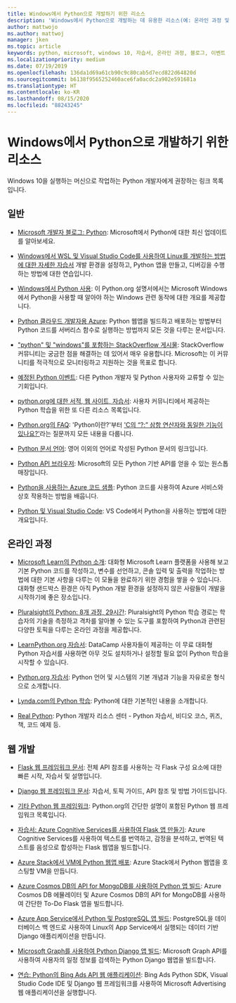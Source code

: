 ```yaml
---
title: Windows에서 Python으로 개발하기 위한 리소스
description: 'Windows에서 Python으로 개발하는 데 유용한 리소스(예: 온라인 과정 및 웹 개발)에 대해 알아봅니다.'
author: mattwojo
ms.author: mattwoj
manager: jken
ms.topic: article
keywords: python, microsoft, windows 10, 자습서, 온라인 과정, 블로그, 이벤트
ms.localizationpriority: medium
ms.date: 07/19/2019
ms.openlocfilehash: 136da1d69a61cb90c9c80cab5d7ecd822d64820d
ms.sourcegitcommit: b6138f9565252460ace6fa0acdc2a902e591681a
ms.translationtype: HT
ms.contentlocale: ko-KR
ms.lasthandoff: 08/15/2020
ms.locfileid: "88243245"
---
```

# <a name="resources-for-developing-with-python-on-windows"></a>Windows에서 Python으로 개발하기 위한 리소스

Windows 10을 실행하는 머신으로 작업하는 Python 개발자에게 권장하는 링크 목록입니다.

## <a name="general"></a>일반

- [Microsoft 개발자 블로그: Python](https://devblogs.microsoft.com/python/): Microsoft에서 Python에 대한 최신 업데이트를 알아보세요.

- [Windows에서 WSL 및 Visual Studio Code를 사용하여 Linux를 개발하는 방법에 대한 자세한 자습서](https://devblogs.microsoft.com/commandline/an-in-depth-tutorial-on-linux-development-on-windows-with-wsl-and-visual-studio-code/) 개발 환경을 설정하고, Python 앱을 만들고, 디버깅을 수행하는 방법에 대한 연습입니다.

- [Windows에서 Python 사용](https://docs.python.org/3/using/windows.html): 이 Python.org 설명서에서는 Microsoft Windows에서 Python을 사용할 때 알아야 하는 Windows 관련 동작에 대한 개요를 제공합니다.

- [Python 클라우드 개발자용 Azure](https://docs.microsoft.com/azure/python/): Python 웹앱을 빌드하고 배포하는 방법부터 Python 코드를 서버리스 함수로 실행하는 방법까지 모든 것을 다루는 문서입니다.

- ["python" 및 "windows"를 포함하는 StackOverflow 게시물](https://stackoverflow.com/questions/4750806/how-do-i-install-pip-on-windows/12476379): StackOverflow 커뮤니티는 궁금한 점을 해결하는 데 있어서 매우 유용합니다. Microsoft는 이 커뮤니티를 적극적으로 모니터링하고 지원하는 것을 목표로 합니다.

- [예정된 Python 이벤트](https://www.python.org/events/python-events): 다른 Python 개발자 및 Python 사용자와 교류할 수 있는 기회입니다.

- [python.org에 대한 서적, 웹 사이트, 자습서](https://wiki.python.org/moin/BeginnersGuide/Programmers): 사용자 커뮤니티에서 제공하는 Python 학습을 위한 또 다른 리소스 목록입니다.

- [Python.org의 FAQ](https://docs.python.org/3/faq/): 'Python이란?'부터 ['C의 “?:” 삼항 연산자와 동일한 기능이 있나요?'](https://docs.python.org/3/faq/programming.html#is-there-an-equivalent-of-c-s-ternary-operator)라는 질문까지 모든 내용을 다룹니다.

- [Python 문서 언어](https://wiki.python.org/moin/Languages): 영어 이외의 언어로 작성된 Python 문서의 링크입니다.

- [Python API 브라우저](https://docs.microsoft.com/python/api/?view=azure-python): Microsoft의 모든 Python 기반 API를 얻을 수 있는 원스톱 매장입니다.

- [Python을 사용하는 Azure 코드 샘플](https://azure.microsoft.com/resources/samples/?platform=python&sort=0): Python 코드를 사용하여 Azure 서비스와 상호 작용하는 방법을 배웁니다.

- [Python 및 Visual Studio Code](https://code.visualstudio.com/docs/languages/python): VS Code에서 Python을 사용하는 방법에 대한 개요입니다.

## <a name="online-courses"></a>온라인 과정

- [Microsoft Learn의 Python 소개](https://docs.microsoft.com/learn/modules/intro-to-python/): 대화형 Microsoft Learn 플랫폼을 사용해 보고 기본 Python 코드를 작성하고, 변수를 선언하고, 콘솔 입력 및 출력을 작업하는 방법에 대한 기본 사항을 다루는 이 모듈을 완료하기 위한 경험을 쌓을 수 있습니다. 대화형 샌드박스 환경은 아직 Python 개발 환경을 설정하지 않은 사람들이 개발을 시작하기에 좋은 장소입니다.

- [Pluralsight의 Python: 8개 과정, 29시간](https://app.pluralsight.com/paths/skills/python): Pluralsight의 Python 학습 경로는 학습자의 기술을 측정하고 격차를 알아볼 수 있는 도구를 포함하여 Python과 관련된 다양한 토픽을 다루는 온라인 과정을 제공합니다.

- [LearnPython.org 자습서](https://www.learnpython.org/): DataCamp 사용자들이 제공하는 이 무료 대화형 Python 자습서를 사용하면 아무 것도 설치하거나 설정할 필요 없이 Python 학습을 시작할 수 있습니다.

- [Python.org 자습서](https://docs.python.org/3/tutorial/index.html): Python 언어 및 시스템의 기본 개념과 기능을 자유로운 형식으로 소개합니다.

- [Lynda.com의 Python 학습](https://www.lynda.com/Python-tutorials/Learning-Python/661773-2.html): Python에 대한 기본적인 내용을 소개합니다.

- [Real Python](https://realpython.com/): Python 개발자 리소스 센터 - Python 자습서, 비디오 코스, 퀴즈, 책, 코드 예제 등.

## <a name="web-development"></a>웹 개발

- [Flask 웹 프레임워크 문서](https://flask.palletsprojects.com/en/1.1.x/): 전체 API 참조를 사용하는 각 Flask 구성 요소에 대한 빠른 시작, 자습서 및 설명입니다.

- [Django 웹 프레임워크 문서](https://docs.djangoproject.com/en/2.2/): 자습서, 토픽 가이드, API 참조 및 방법 가이드입니다.

- [기타 Python 웹 프레임워크](https://wiki.python.org/moin/WebFrameworks): Python.org의 간단한 설명이 포함된 Python 웹 프레임워크 목록입니다.

- [자습서: Azure Cognitive Services를 사용하여 Flask 앱 만들기](https://docs.microsoft.com/azure/cognitive-services/translator/tutorial-build-flask-app-translation-synthesis): Azure Cognitive Services를 사용하여 텍스트를 번역하고, 감정을 분석하고, 번역된 텍스트를 음성으로 합성하는 Flask 웹앱을 빌드합니다.

- [Azure Stack에서 VM에 Python 웹앱 배포](https://docs.microsoft.com/azure-stack/user/azure-stack-dev-start-howto-vm-python): Azure Stack에서 Python 웹앱을 호스팅할 VM을 만듭니다.

- [Azure Cosmos DB의 API for MongoDB를 사용하여 Python 앱 빌드](https://docs.microsoft.com/azure/cosmos-db/create-mongodb-flask): Azure Cosmos DB 에뮬레이터 및 Azure Cosmos DB의 API for MongoDB를 사용하여 간단한 To-Do Flask 앱을 빌드합니다.

- [Azure App Service에서 Python 및 PostgreSQL 앱 빌드](https://docs.microsoft.com/azure/app-service/containers/tutorial-python-postgresql-app): PostgreSQL을 데이터베이스 백 엔드로 사용하여 Linux의 App Service에서 실행되는 데이터 기반 Django 애플리케이션을 만듭니다.

- [Microsoft Graph를 사용하여 Python Django 앱 빌드](https://docs.microsoft.com/graph/tutorials/python): Microsoft Graph API를 사용하여 사용자의 일정 정보를 검색하는 Python Django 웹앱을 빌드합니다.

- [연습: Python의 Bing Ads API 웹 애플리케이션](https://docs.microsoft.com/advertising/guides/walkthrough-web-application-python?view=bingads-13): Bing Ads Python SDK, Visual Studio Code IDE 및 Django 웹 프레임워크를 사용하여 Microsoft Advertising 웹 애플리케이션을 실행합니다.
